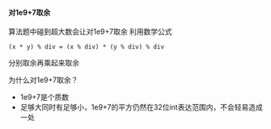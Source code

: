 #### 对1e9+7取余

算法题中碰到超大数会让对1e9+7取余
利用数学公式
```
(x * y) % div = (x % div) * (y % div) % div
```
分别取余再乘起来取余

为什么对1e9+7取余？
- 1e9+7是个质数
- 足够大同时有足够小，1e9+7的平方仍然在32位int表达范围内，不会轻易造成一处
